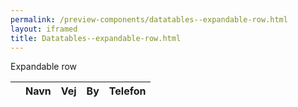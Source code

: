 ```yaml
--- 
permalink: /preview-components/datatables--expandable-row.html
layout: iframed 
title: Datatables--expandable-row.html
---
```

<div class="container">
    <p class="form-label">Expandable row</p>
    <table id="js-datatable-example-detailsrow"
        class="table table--lines w-percent-100">
        <thead>
            <tr>
                <th></th>
                <th>Navn</th>
                <!--<th>Email</th>-->
                <th>Vej</th>
                <th>By</th>
                <th>Telefon</th>
            </tr>
        </thead>
        <tbody>
            <!--Filled in by js-->
        </tbody>
    </table>
</div>